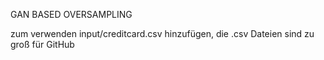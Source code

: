 GAN BASED OVERSAMPLING

zum verwenden input/creditcard.csv hinzufügen, die .csv Dateien sind zu groß für GitHub
